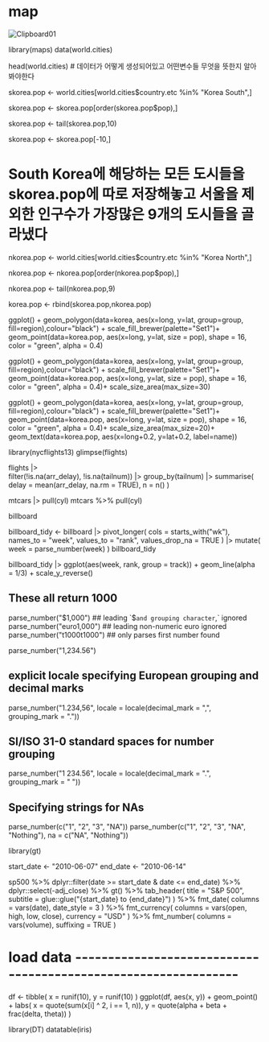 # map

![Clipboard01](https://user-images.githubusercontent.com/40909985/205479326-bbd738be-b91e-411d-bee3-afd07d6dc7a9.jpg)

library(maps)
data(world.cities)

head(world.cities) # 데이터가 어떻게 생성되어있고 어떤변수들 무엇을 뜻한지 알아봐야한다

skorea.pop <- world.cities[world.cities$country.etc %in% "Korea South",]

skorea.pop <- skorea.pop[order(skorea.pop$pop),]

skorea.pop <- tail(skorea.pop,10)

skorea.pop <- skorea.pop[-10,]

# South Korea에 해당하는 모든 도시들을 skorea.pop에 따로 저장해놓고 서울을 제외한 인구수가 가장많은 9개의 도시들을 골라냈다

nkorea.pop <- world.cities[world.cities$country.etc %in% "Korea North",]

nkorea.pop <- nkorea.pop[order(nkorea.pop$pop),]

nkorea.pop <- tail(nkorea.pop,9)

korea.pop <- rbind(skorea.pop,nkorea.pop)


ggplot() + geom_polygon(data=korea, aes(x=long, y=lat, group=group, fill=region),colour="black") + scale_fill_brewer(palette="Set1")+ geom_point(data=korea.pop, aes(x=long, y=lat, size = pop), shape = 16, color = "green", alpha = 0.4)

ggplot() + geom_polygon(data=korea, aes(x=long, y=lat, group=group, fill=region),colour="black") + scale_fill_brewer(palette="Set1")+ geom_point(data=korea.pop, aes(x=long, y=lat, size = pop), shape = 16, color = "green", alpha = 0.4)+ scale_size_area(max_size=30)


ggplot() + geom_polygon(data=korea, aes(x=long, y=lat, group=group, fill=region),colour="black") + scale_fill_brewer(palette="Set1")+ geom_point(data=korea.pop, aes(x=long, y=lat, size = pop), shape = 16, color = "green", alpha = 0.4)+ scale_size_area(max_size=20)+ geom_text(data=korea.pop, aes(x=long+0.2, y=lat+0.2, label=name))

library(nycflights13)
glimpse(flights)

flights |>  
  filter(!is.na(arr_delay), !is.na(tailnum)) |> 
  group_by(tailnum) |> 
  summarise(
    delay = mean(arr_delay, na.rm = TRUE),
    n = n()
  )

mtcars |> pull(cyl)
mtcars %>% pull(cyl)

billboard

billboard_tidy <- billboard |> 
  pivot_longer(
    cols = starts_with("wk"), 
    names_to = "week", 
    values_to = "rank",
    values_drop_na = TRUE
  ) |> 
  mutate(
    week = parse_number(week)
  )
billboard_tidy

billboard_tidy |> 
  ggplot(aes(week, rank, group = track)) + 
  geom_line(alpha = 1/3) + 
  scale_y_reverse()


## These all return 1000
parse_number("$1,000") ## leading `$` and grouping character `,` ignored
parse_number("euro1,000") ## leading non-numeric euro ignored
parse_number("t1000t1000") ## only parses first number found

parse_number("1,234.56")
## explicit locale specifying European grouping and decimal marks
parse_number("1.234,56", locale = locale(decimal_mark = ",", grouping_mark = "."))
## SI/ISO 31-0 standard spaces for number grouping
parse_number("1 234.56", locale = locale(decimal_mark = ".", grouping_mark = " "))

## Specifying strings for NAs
parse_number(c("1", "2", "3", "NA"))
parse_number(c("1", "2", "3", "NA", "Nothing"), na = c("NA", "Nothing")) 

library(gt)

start_date <- "2010-06-07"
end_date <- "2010-06-14"

sp500 %>%
  dplyr::filter(date >= start_date & date <= end_date) %>%
  dplyr::select(-adj_close) %>%
  gt() %>%
  tab_header(
    title = "S&P 500",
    subtitle = glue::glue("{start_date} to {end_date}")
  ) %>%
  fmt_date(
    columns = vars(date),
    date_style = 3
  ) %>%
  fmt_currency(
    columns = vars(open, high, low, close),
    currency = "USD"
  ) %>%
  fmt_number(
    columns = vars(volume),
    suffixing = TRUE
  )

# load data ---------------------------------------------------------------

df <- tibble(
  x = runif(10),
  y = runif(10)
)
ggplot(df, aes(x, y)) +
  geom_point() +
  labs(
    x = quote(sum(x[i] ^ 2, i == 1, n)),
    y = quote(alpha + beta + frac(delta, theta))
  )


library(DT)
datatable(iris)
